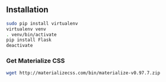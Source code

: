 ## Installation

```bash
sudo pip install virtualenv
virtualenv venv
. venv/bin/activate
pip install Flask
deactivate
```

### Get Materialize CSS
```bash
wget http://materializecss.com/bin/materialize-v0.97.7.zip
```
